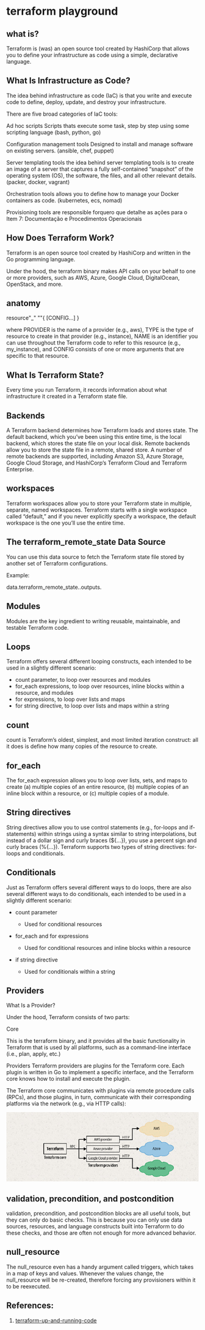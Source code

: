 # terraform playground

## what is?

Terraform is (was) an open source tool created by HashiCorp that allows you to define your infrastructure as code using a simple, declarative language.

## What Is Infrastructure as Code?

The idea behind infrastructure as code (IaC) is that you write and execute code to define, deploy, update, and destroy your infrastructure.

There are five broad categories of IaC tools:

Ad hoc scripts
Scripts thats execute some task, step by step using some scripting language (bash, python, go)

Configuration management tools
Designed to install and manage software on existing servers. (ansible, chef, puppet)

Server templating tools
the idea behind server templating tools is to create an image of a server that captures a fully self-contained “snapshot” of the operating system (OS), the software, the files, and all other relevant details. (packer, docker, vagrant)

Orchestration tools
allows you to define how to manage your Docker containers as code. (kubernetes, ecs, nomad)

Provisioning tools
are responsible forquero que detalhe as ações para o Item 7: Documentação e Procedimentos Operacionais

## How Does Terraform Work?

Terraform is an open source tool created by HashiCorp and written in the Go programming language.

Under the hood, the terraform binary makes API calls on your behalf to one or more providers, such as AWS, Azure, Google Cloud, DigitalOcean, OpenStack, and more.


## anatomy

resource"<PROVIDER>_<TYPE>" "<NAME>"{
[CONFIG...]
}

where PROVIDER is the name of a provider (e.g., aws), TYPE is the type of resource to create in that provider (e.g., instance), NAME is an identifier you can use throughout the Terraform code to refer to this resource (e.g., my_instance), and CONFIG consists of one or more arguments that are specific to that resource.

## What Is Terraform State?

Every time you run Terraform, it records information about what infrastructure it created in a Terraform state file.

## Backends

A Terraform backend determines how Terraform loads and stores state. The default backend, which you’ve been using this entire time, is the local backend, which stores the state file on your local disk. Remote backends allow you to store the state file in a remote, shared store. A number of remote backends are supported, including Amazon S3, Azure Storage, Google Cloud Storage, and HashiCorp’s Terraform Cloud and Terraform Enterprise.

## workspaces

Terraform workspaces allow you to store your Terraform state in multiple, separate, named workspaces. Terraform starts with a single workspace called “default,” and if you never explicitly specify a workspace, the default workspace is the one you’ll use the entire time.

## The terraform_remote_state Data Source

You can use this data source to fetch the Terraform state file stored by another set of Terraform configurations.

Example:

data.terraform_remote_state.<NAME>.outputs.<ATTRIBUTE>

## Modules

Modules are the key ingredient to writing reusable, maintainable, and testable Terraform code.

## Loops

Terraform offers several different looping constructs, each intended to be used in a slightly different scenario:

* count parameter, to loop over resources and modules
* for_each expressions, to loop over resources, inline blocks within a resource, and modules
* for expressions, to loop over lists and maps
* for string directive, to loop over lists and maps within a string

## count

count is Terraform’s oldest, simplest, and most limited iteration construct: all it does is define how many copies of the resource to create.

## for_each

The for_each expression allows you to loop over lists, sets, and maps to create (a) multiple copies of an entire resource, (b) multiple copies of an inline block within a resource, or (c) multiple copies of a module.

## String directives

String directives allow you to use control statements (e.g., for-loops and if-statements) within strings using a syntax similar to string interpolations, but instead of a dollar sign and curly braces (${…}), you use a percent sign and curly braces (%{…}).
Terraform supports two types of string directives: for-loops and conditionals.

## Conditionals

Just as Terraform offers several different ways to do loops, there are also several different ways to do conditionals, each intended to be used in a slightly different scenario:

* count parameter
    * Used for conditional resources

* for_each and for expressions
    * Used for conditional resources and inline blocks within a resource

* if string directive
    * Used for conditionals within a string

## Providers

What Is a Provider?

Under the hood, Terraform consists of two parts:

Core

This is the terraform binary, and it provides all the basic functionality in Terraform that is used by all platforms, such as a command-line interface (i.e., plan, apply, etc.)

Providers
Terraform providers are plugins for the Terraform core. Each plugin is written in Go to implement a specific interface, and the Terraform core knows how to install and execute the plugin.

The Terraform core communicates with plugins via remote procedure calls (RPCs), and those plugins, in turn, communicate with their corresponding platforms via the network (e.g., via HTTP calls):

![Terraform workflow](./resources/img/terraform-core-provider-clouds.png)

## validation, precondition, and postcondition

validation, precondition, and postcondition blocks are all useful tools, but they can only do basic checks. This is because you can only use data sources, resources, and language constructs built into Terraform to do these checks, and those are often not enough for more advanced behavior.

## null_resource

The null_resource even has a handy argument called triggers, which takes in a map of keys and values. Whenever the values change, the null_resource will be re-created, therefore forcing any provisioners within it to be reexecuted.

## References:

1. [terraform-up-and-running-code](https://github.com/brikis98/terraform-up-and-running-code)